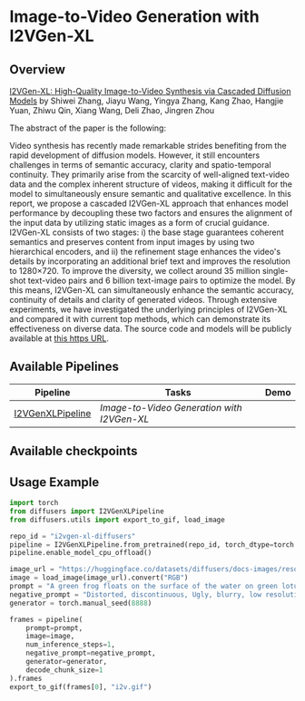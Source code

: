 # Image-to-Video Generation with I2VGen-XL

## Overview

[I2VGen-XL: High-Quality Image-to-Video Synthesis via Cascaded Diffusion Models](https://arxiv.org/pdf/2311.04145.pdf) by Shiwei Zhang, Jiayu Wang, Yingya Zhang, Kang Zhao, Hangjie Yuan, Zhiwu Qin, Xiang Wang, Deli Zhao, Jingren Zhou

The abstract of the paper is the following:

Video synthesis has recently made remarkable strides benefiting from the rapid development of diffusion models. However, it still encounters challenges in terms of semantic accuracy, clarity and spatio-temporal continuity. They primarily arise from the scarcity of well-aligned text-video data and the complex inherent structure of videos, making it difficult for the model to simultaneously ensure semantic and qualitative excellence. In this report, we propose a cascaded I2VGen-XL approach that enhances model performance by decoupling these two factors and ensures the alignment of the input data by utilizing static images as a form of crucial guidance. I2VGen-XL consists of two stages: i) the base stage guarantees coherent semantics and preserves content from input images by using two hierarchical encoders, and ii) the refinement stage enhances the video's details by incorporating an additional brief text and improves the resolution to 1280×720. To improve the diversity, we collect around 35 million single-shot text-video pairs and 6 billion text-image pairs to optimize the model. By this means, I2VGen-XL can simultaneously enhance the semantic accuracy, continuity of details and clarity of generated videos. Through extensive experiments, we have investigated the underlying principles of I2VGen-XL and compared it with current top methods, which can demonstrate its effectiveness on diverse data. The source code and models will be publicly available at [this https URL](https://i2vgen-xl.github.io/).


## Available Pipelines

| Pipeline | Tasks | Demo
|---|---|:---:|
| [I2VGenXLPipeline](https://github.com/huggingface/diffusers/blob/main/src/diffusers/pipelines/i2vgen_xl/pipeline_i2vgen_xl.py) | *Image-to-Video Generation with I2VGen-XL* |

## Available checkpoints

## Usage Example

```python
import torch
from diffusers import I2VGenXLPipeline
from diffusers.utils import export_to_gif, load_image

repo_id = "i2vgen-xl-diffusers"
pipeline = I2VGenXLPipeline.from_pretrained(repo_id, torch_dtype=torch.float16).to("cuda")
pipeline.enable_model_cpu_offload()

image_url = "https://huggingface.co/datasets/diffusers/docs-images/resolve/main/i2vgen_xl_images/img_0001.jpg"
image = load_image(image_url).convert("RGB")
prompt = "A green frog floats on the surface of the water on green lotus leaves, with several pink lotus flowers, in a Chinese painting style."
negative_prompt = "Distorted, discontinuous, Ugly, blurry, low resolution, motionless, static, disfigured, disconnected limbs, Ugly faces, incomplete arms"
generator = torch.manual_seed(8888)

frames = pipeline(
    prompt=prompt,
    image=image,
    num_inference_steps=1,
    negative_prompt=negative_prompt,
    generator=generator,
    decode_chunk_size=1
).frames
export_to_gif(frames[0], "i2v.gif")
```